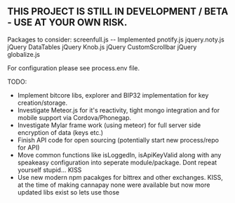 ## THIS PROJECT IS STILL IN DEVELOPMENT / BETA - USE AT YOUR OWN RISK.

Packages to consider:
screenfull.js  -- Implemented
pnotify.js
jquery.noty.js
jQuery DataTables
jQuery Knob.js
jQuery CustomScrollbar
jQuery globalize.js

For configuration please see process.env file.

TODO:
- Implement bitcore libs, explorer and BIP32 implementation for key creation/storage.
- Investigate Meteor.js for it's reactivity, tight mongo integration and for mobile support via Cordova/Phonegap.
- Investigate Mylar frame work (using meteor) for full server side encryption of data (keys etc.)
- Finish API code for open sourcing (potentially start new process/repo for API)
- Move common functions like isLoggedIn, isApiKeyValid along with any speakeasy configuration into seperate module/package. Dont repeat yourself stupid... KISS
- Use new modern npm pacakges for bittrex and other exchanges.  KISS, at the time of making cannapay none were available but now more updated libs exist so lets use those



